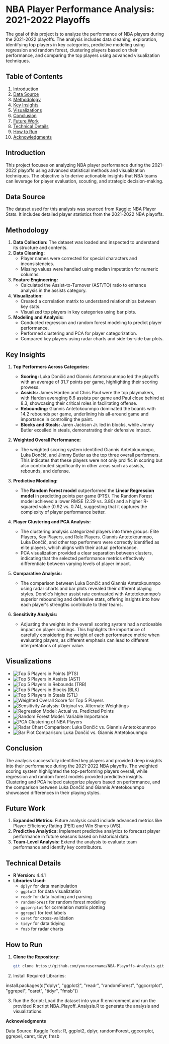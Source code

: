 # NBA Player Performance Analysis: 2021-2022 Playoffs

The goal of this project is to analyze the performance of NBA players during the 2021-2022 playoffs. The analysis includes data cleaning, exploration, identifying top players in key categories, predictive modeling using regression and random forest, clustering players based on their performance, and comparing the top players using advanced visualization techniques.

## Table of Contents

1. [Introduction](#introduction)
2. [Data Source](#data-source)
3. [Methodology](#methodology)
4. [Key Insights](#key-insights)
5. [Visualizations](#visualizations)
6. [Conclusion](#conclusion)
7. [Future Work](#future-work)
8. [Technical Details](#technical-details)
9. [How to Run](#how-to-run)
10. [Acknowledgments](#acknowledgments)

## Introduction

This project focuses on analyzing NBA player performance during the 2021-2022 playoffs using advanced statistical methods and visualization techniques. The objective is to derive actionable insights that NBA teams can leverage for player evaluation, scouting, and strategic decision-making.

## Data Source

The dataset used for this analysis was sourced from Kaggle: NBA Player Stats. It includes detailed player statistics from the 2021-2022 NBA playoffs.

## Methodology

1. **Data Collection:** The dataset was loaded and inspected to understand its structure and contents.
2. **Data Cleaning:**
   - Player names were corrected for special characters and inconsistencies.
   - Missing values were handled using median imputation for numeric columns.
3. **Feature Engineering:**
   - Calculated the Assist-to-Turnover (AST/TO) ratio to enhance analysis in the assists category.
4. **Visualization:**
   - Created a correlation matrix to understand relationships between key stats.
   - Visualized top players in key categories using bar plots.
5. **Modeling and Analysis:**
   - Conducted regression and random forest modeling to predict player performance.
   - Performed clustering and PCA for player categorization.
   - Compared key players using radar charts and side-by-side bar plots.

## Key Insights

1. **Top Performers Across Categories:**
   - **Scoring:** Luka Dončić and Giannis Antetokounmpo led the playoffs with an average of 31.7 points per game, highlighting their scoring prowess.
   - **Assists:** James Harden and Chris Paul were the top playmakers, with Harden averaging 8.6 assists per game and Paul close behind at 8.3, showcasing their critical roles in facilitating offense.
   - **Rebounding:** Giannis Antetokounmpo dominated the boards with 14.2 rebounds per game, underlining his all-around game and importance in controlling the paint.
   - **Blocks and Steals:** Jaren Jackson Jr. led in blocks, while Jimmy Butler excelled in steals, demonstrating their defensive impact.

2. **Weighted Overall Performance:**
   - The weighted scoring system identified Giannis Antetokounmpo, Luka Dončić, and Jimmy Butler as the top three overall performers. This indicates that these players were not only prolific in scoring but also contributed significantly in other areas such as assists, rebounds, and defense.

3. **Predictive Modeling:**
   - The **Random Forest model** outperformed the **Linear Regression model** in predicting points per game (PTS). The Random Forest model achieved a lower RMSE (2.29 vs. 3.80) and a higher R-squared value (0.92 vs. 0.74), suggesting that it captures the complexity of player performance better.

4. **Player Clustering and PCA Analysis:**
   - The clustering analysis categorized players into three groups: Elite Players, Key Players, and Role Players. Giannis Antetokounmpo, Luka Dončić, and other top performers were correctly identified as elite players, which aligns with their actual performance.
   - PCA visualization provided a clear separation between clusters, indicating that the selected performance metrics effectively differentiate between varying levels of player impact.

5. **Comparative Analysis:**
   - The comparison between Luka Dončić and Giannis Antetokounmpo using radar charts and bar plots revealed their different playing styles. Dončić’s higher assist rate contrasted with Antetokounmpo’s superior rebounding and defensive stats, offering insights into how each player's strengths contribute to their teams.

6. **Sensitivity Analysis:**
   - Adjusting the weights in the overall scoring system had a noticeable impact on player rankings. This highlights the importance of carefully considering the weight of each performance metric when evaluating players, as different emphasis can lead to different interpretations of player value.

## Visualizations

- ![Top 5 Players in Points (PTS)](NBA_Plots/Top%205%20Pts.png)
- ![Top 5 Players in Assists (AST)](NBA_Plots/Top%205%20Ast.png)
- ![Top 5 Players in Rebounds (TRB)](NBA_Plots/Top%205%20TRB.png)
- ![Top 5 Players in Blocks (BLK)](NBA_Plots/Top%205%20BLK.png)
- ![Top 5 Players in Steals (STL)](NBA_Plots/Top%205%20STL.png)
- ![Weighted Overall Score for Top 5 Players](NBA_Plots/Top%205%20Overall%20weighted.png)
- ![Sensitivity Analysis: Original vs. Alternate Weightings](NBA_Plots/Top%205%20Sensitivity.png)
- ![Regression Model: Actual vs. Predicted Points](NBA_Plots/regression_actual_vs_predicted.png)
- ![Random Forest Model: Variable Importance](NBA_Plots/random_forest_importanceVariable.png)
- ![PCA Clustering of NBA Players](NBA_Plots/PCA%20Clustering%20of%20NBA%20Players.png)
- ![Radar Chart Comparison: Luka Dončić vs. Giannis Antetokounmpo](NBA_Plots/LukaGiannisRadarchart.png)
- ![Bar Plot Comparison: Luka Dončić vs. Giannis Antetokounmpo](NBA_Plots/bar_plot_comparisonLukaGiannis.png)

## Conclusion

The analysis successfully identified key players and provided deep insights into their performance during the 2021-2022 NBA playoffs. The weighted scoring system highlighted the top-performing players overall, while regression and random forest models provided predictive insights. Clustering and PCA helped categorize players based on performance, and the comparison between Luka Dončić and Giannis Antetokounmpo showcased differences in their playing styles.

## Future Work

1. **Expanded Metrics:** Future analysis could include advanced metrics like Player Efficiency Rating (PER) and Win Shares (WS).
2. **Predictive Analytics:** Implement predictive analytics to forecast player performance in future seasons based on historical data.
3. **Team-Level Analysis:** Extend the analysis to evaluate team performance and identify key contributors.

## Technical Details

- **R Version:** 4.4.1
- **Libraries Used:**
  - `dplyr` for data manipulation
  - `ggplot2` for data visualization
  - `readr` for data loading and parsing
  - `randomForest` for random forest modeling
  - `ggcorrplot` for correlation matrix plotting
  - `ggrepel` for text labels
  - `caret` for cross-validation
  - `tidyr` for data tidying
  - `fmsb` for radar charts

## How to Run

1. **Clone the Repository:**
   ```bash
   git clone https://github.com/yourusername/NBA-Playoffs-Analysis.git

2. Install Required Libraries:

install.packages(c("dplyr", "ggplot2", "readr", "randomForest", "ggcorrplot", "ggrepel", "caret", "tidyr", "fmsb"))

3. Run the Script:
Load the dataset into your R environment and run the provided R script NBA_Playoff_Analysis.R to generate the analysis and visualizations.

**Acknowledgments**

Data Source: Kaggle
Tools: R, ggplot2, dplyr, randomForest, ggcorrplot, ggrepel, caret, tidyr, fmsb

 

 

 





 
